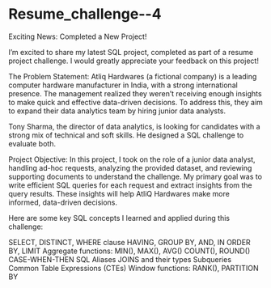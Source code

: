 # Resume_challenge--4
Exciting News: Completed a New Project!

I’m excited to share my latest SQL project, completed as part of a resume project challenge. I would greatly appreciate your feedback on this project!

The Problem Statement:
Atliq Hardwares (a fictional company) is a leading computer hardware manufacturer in India, with a strong international presence.
The management realized they weren’t receiving enough insights to make quick and effective data-driven decisions. To address this, they aim to expand their data analytics team by hiring junior data analysts.

Tony Sharma, the director of data analytics, is looking for candidates with a strong mix of technical and soft skills. He designed a SQL challenge to evaluate both.

 Project Objective:
In this project, I took on the role of a junior data analyst, handling ad-hoc requests, analyzing the provided dataset, and reviewing supporting documents to understand the challenge.
My primary goal was to write efficient SQL queries for each request and extract insights from the query results. These insights will help AtliQ Hardwares make more informed, data-driven decisions.

Here are some key SQL concepts I learned and applied during this challenge:

SELECT, DISTINCT, WHERE clause
HAVING, GROUP BY, AND, IN
ORDER BY, LIMIT
Aggregate functions: MIN(), MAX(), AVG()
COUNT(), ROUND()
CASE-WHEN-THEN
SQL Aliases
JOINS and their types
Subqueries
Common Table Expressions (CTEs)
Window functions: RANK(), PARTITION BY
